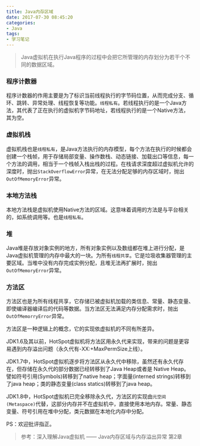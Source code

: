 ```yaml
---
title: Java内存区域
date: 2017-07-30 08:45:20
categories:
- Java
tags:
- 学习笔记
---
```


> Java虚拟机在执行Java程序的过程中会把它所管理的内存划分为若干个不同的数据区域。

### 程序计数器

程序计数器的作用主要是为了标识当前线程执行的字节码位置，从而完成分支、循环、跳转、异常处理、线程恢复等功能。`线程私有`。若线程执行的是一个Java方法，其代表了正在执行的虚拟机字节码地址，若线程执行的是一个Native方法，其为空。

### 虚拟机栈

虚拟机栈也是`线程私有`，是Java方法执行的内存模型，每个方法在执行的时候都会创建一个栈帧，用于存储局部变量、操作数栈、动态链接、加载出口等信息，每一个方法的调用，相当于一个栈帧入栈出栈的过程。在栈请求深度超过虚拟机允许的深度时，抛出`StackOverflowError`异常，在无法分配足够的内存区域时，抛出`OutOfMemoryError`异常。

### 本地方法栈

本地方法栈是虚拟机使用Native方法的区域。这意味着调用的方法是与平台相关的，如系统调用等。也是`线程私有`。

### 堆

Java堆是存放对象实例的地方，所有对象实例以及数组都在堆上进行分配，是Java虚拟机管理的内存中最大的一块。为所有`线程共享`。它是垃圾收集器管理的主要区域。当堆中没有内存完成实例分配，且堆无法再扩展时，抛出`OutOfMemoryError`异常。

### 方法区

方法区也是为所有线程共享，它存储已被虚拟机加载的类信息、常量、静态变量、即使编译器编译后的代码等数据。当方法区无法满足内存分配需求时，抛出`OutOfMemorryError`异常。

方法区是一种逻辑上的概念，它的实现依虚拟机的不同有所差异。

JDK1.6及其以前，HotSpot虚拟机将方法区用永久代来实现，带来的问题是更容易遇到内存溢出问题（永久代有-XX:+MaxPermSize上线）。

JDK1.7中，HotSpot虚拟机逐步将方法区从永久代中移除，虽然还有永久代存在，但存储在永久代的部分数据已经转移到了Java Heap或者是 Native Heap。譬如符号引用(Symbols)转移到了native heap；字面量(interned strings)转移到了java heap；类的静态变量(class statics)转移到了java heap。

JDK1.8中，HotSpot虚拟机已完全移除永久代，方法区的实现由`元空间(Metaspace)`代替，这部分内存并不在虚拟机中，直接使用本地内存。常量、静态变量、符号引用在堆中分配，类元数据在本地化内存中分配。



PS：欢迎批评指正。
> 参考：深入理解Java虚拟机 —— Java内存区域与内存溢出异常 第2章
